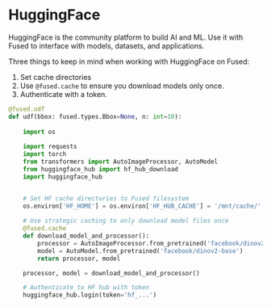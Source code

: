 # HuggingFace

HuggingFace is the community platform to build AI and ML. Use it with Fused to interface with models, datasets, and applications.

Three things to keep in mind when working with HuggingFace on Fused:
1. Set cache directories
2. Use `@fused.cache` to ensure you download models only once.
3. Authenticate with a token.

```python
@fused.udf
def udf(bbox: fused.types.Bbox=None, n: int=10):
    
    import os
    
    import requests
    import torch
    from transformers import AutoImageProcessor, AutoModel
    from huggingface_hub import hf_hub_download
    import huggingface_hub


    # Set HF cache directories to Fused filesystem
    os.environ['HF_HOME'] = os.environ['HF_HUB_CACHE'] = '/mnt/cache/'
    
    # Use strategic caching to only download model files once
    @fused.cache
    def download_model_and_processor():
        processor = AutoImageProcessor.from_pretrained('facebook/dinov2-base')
        model = AutoModel.from_pretrained('facebook/dinov2-base')
        return processor, model

    processor, model = download_model_and_processor()

    # Authenticate to HF hub with token
    huggingface_hub.login(token='hf_...')
    
```